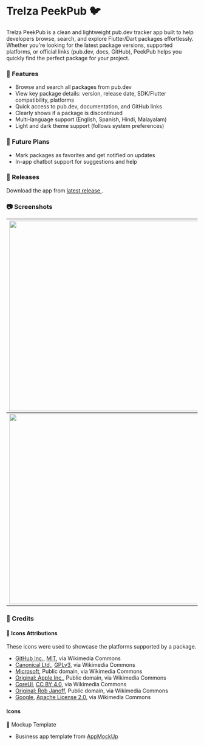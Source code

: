 # Trelza PeekPub 🐦

Trelza PeekPub is a clean and lightweight pub.dev tracker app built to help developers browse, search, and explore Flutter/Dart packages effortlessly. Whether you're looking for the latest package versions, supported platforms, or official links (pub.dev, docs, GitHub), PeekPub helps you quickly find the perfect package for your project.

### 🚀 Features
- Browse and search all packages from pub.dev
- View key package details: version, release date, SDK/Flutter compatibility, platforms
- Quick access to pub.dev, documentation, and GitHub links
- Clearly shows if a package is discontinued
- Multi-language support (English, Spanish, Hindi, Malayalam)
- Light and dark theme support (follows system preferences)
    
### 🧩 Future Plans
- Mark packages as favorites and get notified on updates
- In-app chatbot support for suggestions and help

### 📎 Releases
Download the app from <a href = "https://github.com/aswin-asokan/peekpub/releases/tag/v1.0.0"> latest release </a>.
### 📷 Screenshots


|<img src="https://github.com/user-attachments/assets/7fc67c64-1872-42ea-8e41-93f6aa211c67" height=500/>|<img src="https://github.com/user-attachments/assets/6326fd24-dd91-48e0-be10-d945c479f97a" height=500/>|
|----------|------------|
|<img src="https://github.com/user-attachments/assets/67ae92ac-3d78-46ec-8021-b3da6acdf895" height=500/>|<img src="https://github.com/user-attachments/assets/226b266f-f755-4747-964b-c5b7c8ccd3e2" height=500/>|

### 🙌 Credits
#### 🎨 Icons Attributions
These icons were used to showcase the platforms supported by a package.
- <a href="https://commons.wikimedia.org/wiki/File:Octicons-mark-github.svg">GitHub Inc.</a>, <a href="http://opensource.org/licenses/mit-license.php">MIT</a>, via Wikimedia Commons
- <a href="https://commons.wikimedia.org/wiki/File:Ubuntu-logo-no-wordmark-solid-o-2022.svg">Canonical Ltd.</a>, <a href="http://www.gnu.org/licenses/gpl-3.0.html">GPLv3</a>, via Wikimedia Commons
- <a href="https://commons.wikimedia.org/wiki/File:Windows_logo_2012-Black.svg">Microsoft</a>, Public domain, via Wikimedia Commons
- <a href="https://commons.wikimedia.org/wiki/File:MacOS_logo.svg">Original:  Apple Inc.</a>, Public domain, via Wikimedia Commons
- <a href="https://commons.wikimedia.org/wiki/File:Cib-google-chrome_(CoreUI_Icons_v1.0.0).svg">CoreUI</a>, <a href="https://creativecommons.org/licenses/by/4.0">CC BY 4.0</a>, via Wikimedia Commons
- <a href="https://commons.wikimedia.org/wiki/File:Apple_logo_black.svg">Original:  Rob Janoff</a>, Public domain, via Wikimedia Commons
- <a href="https://commons.wikimedia.org/wiki/File:Android_Emoji_1f61c.svg">Google</a>, <a href="http://www.apache.org/licenses/LICENSE-2.0">Apache License 2.0</a>, via Wikimedia Commons

#### Icons

📱 Mockup Template
- Business app template from <a href="https://studio.app-mockup.com/">AppMockUp</a>
